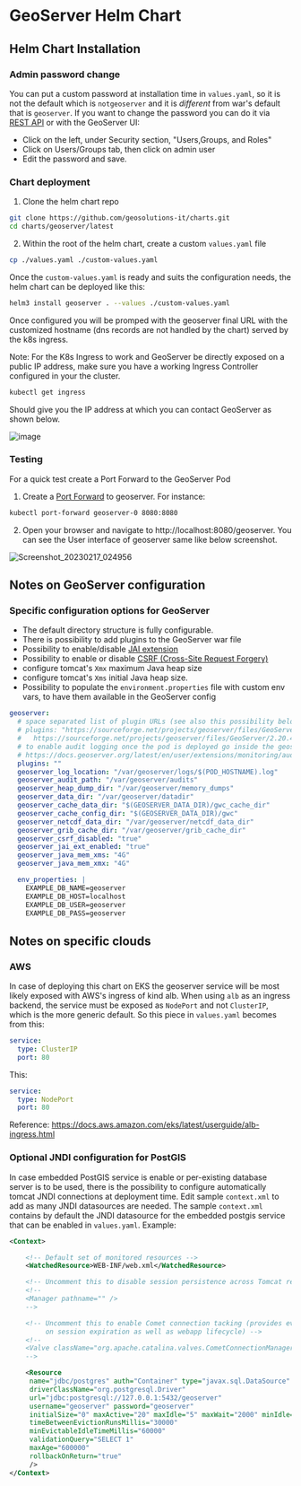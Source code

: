 # GeoServer Helm Chart

## Helm Chart Installation

### Admin password change

You can put a custom password at installation time in `values.yaml`, so it is not the default which is `notgeoserver` and it is *different* from war's default that is `geoserver`.
If you want to change the password you can do it via [REST API](https://docs.geoserver.org/stable/en/user/rest/api/selfadmin.html) or with the GeoServer UI:

- Click on the left, under Security section, "Users,Groups, and Roles"
- Click on Users/Groups tab, then click on admin user
- Edit the password and save.


### Chart deployment

1) Clone the helm chart repo

```bash
git clone https://github.com/geosolutions-it/charts.git
cd charts/geoserver/latest
```

2) Within the root of the helm chart, create a custom `values.yaml` file

```bash
cp ./values.yaml ./custom-values.yaml
```


Once the `custom-values.yaml` is ready and suits the configuration needs, the helm chart can be deployed like this:

```bash
helm3 install geoserver . --values ./custom-values.yaml
```

Once configured you will be promped with the geoserver final URL with the customized hostname (dns records are not handled by the chart) served by the k8s ingress.

Note: For the K8s Ingress to work and GeoServer be directly exposed on a public IP address, make sure you have a working Ingress Controller configured in your the cluster.

```bash
kubectl get ingress
```
Should give you the IP address at which you can contact GeoServer as shown below.

![image](https://user-images.githubusercontent.com/5264230/220570461-76b451ac-7b50-4320-a182-8a765ae2fbef.png)


### Testing

For a quick test create a Port Forward to the GeoServer Pod

1) Create a [Port Forward](https://kubernetes.io/docs/tasks/access-application-cluster/port-forward-access-application-cluster/) to geoserver. For instance:
   
```bash
kubectl port-forward geoserver-0 8080:8080
```


2) Open your browser and navigate to http://localhost:8080/geoserver. You can see the User interface of geoserver same like below screenshot. 


![Screenshot_20230217_024956](https://user-images.githubusercontent.com/94710364/219696756-c4404c25-6442-41f2-bcc7-7893a32f6123.png)


## Notes on GeoServer configuration

### Specific configuration options for GeoServer

- The default directory structure is fully configurable.
- There is possibility to add plugins to the GeoServer war file
- Possibility to enable/disable [JAI extension](https://docs.geoserver.org/master/en/user/configuration/image_processing/index.html)
- Possibility to enable or disable [CSRF (Cross-Site Request Forgery)](https://docs.geoserver.org/stable/en/user/security/webadmin/csrf.html)
- configure tomcat's `Xmx`  maximum Java heap size
- configure tomcat's `Xms` initial Java heap size.
- Possibility to populate the `environment.properties` file with custom env vars, to have them available in the GeoServer config

```yml
geoserver:
  # space separated list of plugin URLs (see also this possibility below to format such string)
  # plugins: "https://sourceforge.net/projects/geoserver/files/GeoServer/2.20.4/extensions/geoserver-2.20.4-monitor-plugin.zip \
  #   https://sourceforge.net/projects/geoserver/files/GeoServer/2.20.4/extensions/geoserver-2.20.4-control-flow-plugin.zip"
  # to enable audit logging once the pod is deployed go inside the geoserver pod and configure it in the datadir according to doc:
  # https://docs.geoserver.org/latest/en/user/extensions/monitoring/audit.html
  plugins: ""
  geoserver_log_location: "/var/geoserver/logs/$(POD_HOSTNAME).log"
  geoserver_audit_path: "/var/geoserver/audits"
  geoserver_heap_dump_dir: "/var/geoserver/memory_dumps"
  geoserver_data_dir: "/var/geoserver/datadir"
  geoserver_cache_data_dir: "$(GEOSERVER_DATA_DIR)/gwc_cache_dir"
  geoserver_cache_config_dir: "$(GEOSERVER_DATA_DIR)/gwc"
  geoserver_netcdf_data_dir: "/var/geoserver/netcdf_data_dir"
  geoserver_grib_cache_dir: "/var/geoserver/grib_cache_dir"
  geoserver_csrf_disabled: "true"
  geoserver_jai_ext_enabled: "true"
  geoserver_java_mem_xms: "4G"
  geoserver_java_mem_xmx: "4G"

  env_properties: |
    EXAMPLE_DB_NAME=geoserver
    EXAMPLE_DB_HOST=localhost
    EXAMPLE_DB_USER=geoserver
    EXAMPLE_DB_PASS=geoserver
```

## Notes on specific clouds

### AWS

In case of deploying this chart on EKS the geoserver service will be most likely exposed with AWS's ingress of kind alb.
When using `alb` as an ingress backend, the service must be exposed as `NodePort` and not `ClusterIP`, which is the more generic default.
So this piece in `values.yaml` becomes from this:
```yml
service:
  type: ClusterIP
  port: 80
```

This:
```yml
service:
  type: NodePort
  port: 80
```

Reference: https://docs.aws.amazon.com/eks/latest/userguide/alb-ingress.html

### Optional JNDI configuration for PostGIS

In case embedded PostGIS service is enable or per-existing database server is to be used, there is the possibility to configure automatically 
tomcat JNDI connections at deployment time.
Edit sample `context.xml` to add as many JNDI datasources are needed. The sample `context.xml` contains by default the JNDI datasource for the embedded postgis service that can be enabled in `values.yaml`. Example:

```xml
<Context>

    <!-- Default set of monitored resources -->
    <WatchedResource>WEB-INF/web.xml</WatchedResource>

    <!-- Uncomment this to disable session persistence across Tomcat restarts -->
    <!--
    <Manager pathname="" />
    -->

    <!-- Uncomment this to enable Comet connection tacking (provides events
         on session expiration as well as webapp lifecycle) -->
    <!--
    <Valve className="org.apache.catalina.valves.CometConnectionManagerValve" />
    -->

    <Resource
     name="jdbc/postgres" auth="Container" type="javax.sql.DataSource"
     driverClassName="org.postgresql.Driver"
     url="jdbc:postgresql://127.0.0.1:5432/geoserver"
     username="geoserver" password="geoserver"
     initialSize="0" maxActive="20" maxIdle="5" maxWait="2000" minIdle="0"
     timeBetweenEvictionRunsMillis="30000"
     minEvictableIdleTimeMillis="60000"
     validationQuery="SELECT 1"
     maxAge="600000"
     rollbackOnReturn="true"
     />
</Context>
```
